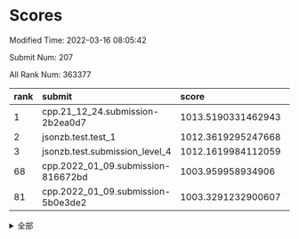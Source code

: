 # Scores

Modified Time: 2022-03-16 08:05:42

Submit Num: 207

All Rank Num: 363377

| rank |               submit               |       score        |       sigma        | pk_num |
| :--- | :--------------------------------- | :----------------- | :----------------- | :----- |
| 1    | cpp.21_12_24.submission-2b2ea0d7   | 1013.5190331462943 | 0.8134907508083464 | 7022   |
| 2    | jsonzb.test.test_1                 | 1012.3619295247668 | 0.8052211805570968 | 7023   |
| 3    | jsonzb.test.submission_level_4     | 1012.1619984112059 | 0.7810647253013635 | 7025   |
| 68   | cpp.2022_01_09.submission-816672bd | 1003.959958934906  | 0.7267498162113895 | 7019   |
| 81   | cpp.2022_01_09.submission-5b0e3de2 | 1003.3291232900607 | 0.6982747669807983 | 7018   |


<details>
<summary>全部</summary>

| rank |                 submit                 |       score        |       sigma        | pk_num |
| :--- | :------------------------------------- | :----------------- | :----------------- | :----- |
| 1    | cpp.21_12_24.submission-2b2ea0d7       | 1013.5190331462943 | 0.8134907508083464 | 7022   |
| 2    | jsonzb.test.test_1                     | 1012.3619295247668 | 0.8052211805570968 | 7023   |
| 3    | jsonzb.test.submission_level_4         | 1012.1619984112059 | 0.7810647253013635 | 7025   |
| 4    | gobigger.level_3.submission_level_3_20 | 1011.9739593336529 | 0.7674638093845919 | 7019   |
| 5    | gobigger.level_3.submission_level_3_19 | 1011.6206996281386 | 0.7779689880264393 | 7027   |
| 6    | gobigger.level_3.submission_level_3_7  | 1011.5403625990535 | 0.7807319103187094 | 7022   |
| 7    | gobigger.level_3.submission_level_3_6  | 1011.2960333156267 | 0.7683332734328356 | 7024   |
| 8    | gobigger.level_3.submission_level_3_16 | 1011.1012632778238 | 0.7992814630837357 | 7021   |
| 9    | gobigger.level_3.submission_level_3_38 | 1011.0431982227432 | 0.7610715633480231 | 7024   |
| 10   | gobigger.level_3.submission_level_3_42 | 1010.922646251853  | 0.7494942182724023 | 7020   |
| 11   | gobigger.level_3.submission_level_3_30 | 1010.8982418904836 | 0.7581301859759744 | 7024   |
| 12   | gobigger.level_3.submission_level_3_12 | 1010.8838629166111 | 0.7616965891790458 | 7024   |
| 13   | gobigger.level_3.submission_level_3_31 | 1010.8250760674402 | 0.7562345796768535 | 7027   |
| 14   | gobigger.level_3.submission_level_3_18 | 1010.8031509801452 | 0.7642989933744763 | 7021   |
| 15   | gobigger.level_3.submission_level_3_5  | 1010.7552927202328 | 0.7747153264086737 | 7021   |
| 16   | gobigger.level_3.submission_level_3_47 | 1010.6929303401249 | 0.7826780543970085 | 7020   |
| 17   | gobigger.level_3.submission_level_3_39 | 1010.659431945472  | 0.7524253163559009 | 7023   |
| 18   | gobigger.level_3.submission_level_3_9  | 1010.6282750094175 | 0.773960637193618  | 7026   |
| 19   | gobigger.level_3.submission_level_3_10 | 1010.6178959956723 | 0.7494089663075063 | 7018   |
| 20   | gobigger.level_3.submission_level_3_48 | 1010.5081965197039 | 0.7615417283783293 | 7030   |
| 21   | gobigger.level_3.submission_level_3_26 | 1010.4164069245644 | 0.7765196688429169 | 7022   |
| 22   | gobigger.level_3.submission_level_3_23 | 1010.3866774371687 | 0.7663264628575904 | 7025   |
| 23   | gobigger.level_3.submission_level_3_24 | 1010.3771931871383 | 0.7618861029019582 | 7019   |
| 24   | gobigger.level_3.submission_level_3_8  | 1010.3753723892147 | 0.7671146932773636 | 7025   |
| 25   | gobigger.level_3.submission_level_3_45 | 1010.353951544113  | 0.7615281223084067 | 7025   |
| 26   | gobigger.level_3.submission_level_3_27 | 1010.3161181279713 | 0.7626994428359789 | 7024   |
| 27   | gobigger.level_3.submission_level_3_28 | 1010.2970453819335 | 0.7589176767835156 | 7024   |
| 28   | gobigger.level_3.submission_level_3_15 | 1010.1945158817621 | 0.7531543533155092 | 7017   |
| 29   | gobigger.level_3.submission_level_3_40 | 1009.9986527310547 | 0.7591459860468855 | 7022   |
| 30   | gobigger.level_3.submission_level_3_41 | 1009.9780122874267 | 0.7577971408805962 | 7024   |
| 31   | gobigger.level_3.submission_level_3_34 | 1009.9052064937001 | 0.774392337419543  | 7023   |
| 32   | gobigger.level_3.submission_level_3_1  | 1009.8848130992225 | 0.7443039057927913 | 7020   |
| 33   | gobigger.level_3.submission_level_3_35 | 1009.8223377167348 | 0.7674745890719695 | 7019   |
| 34   | gobigger.level_3.submission_level_3_3  | 1009.7652947281166 | 0.7613323686166698 | 7024   |
| 35   | gobigger.level_3.submission_level_3_36 | 1009.7617976895065 | 0.7687503576595102 | 7023   |
| 36   | gobigger.level_3.submission_level_3_4  | 1009.698871146012  | 0.739279566557295  | 7023   |
| 37   | gobigger.level_3.submission_level_3_11 | 1009.6225386697708 | 0.7218363998777656 | 7019   |
| 38   | gobigger.level_3.submission_level_3_37 | 1009.6150294900359 | 0.7505634173504147 | 7020   |
| 39   | gobigger.level_3.submission_level_3_29 | 1009.5947113761749 | 0.7665017766376634 | 7021   |
| 40   | gobigger.level_3.submission_level_3_14 | 1009.5896513758711 | 0.7473184480385466 | 7022   |
| 41   | gobigger.level_3.submission_level_3_33 | 1009.5591037836292 | 0.7622677990451522 | 7029   |
| 42   | gobigger.level_3.submission_level_3_44 | 1009.5183289714761 | 0.7509957602711665 | 7027   |
| 43   | gobigger.level_3.submission_level_3_25 | 1009.5122884586174 | 0.738533805199801  | 7022   |
| 44   | gobigger.level_3.submission_level_3_32 | 1009.4948809964322 | 0.7399531054638063 | 7028   |
| 45   | gobigger.level_3.submission_level_3_46 | 1009.4059615824139 | 0.7458371192750046 | 7026   |
| 46   | gobigger.level_3.submission_level_3_43 | 1009.2326821961346 | 0.7567542292968256 | 7020   |
| 47   | gobigger.level_3.submission_level_3_22 | 1009.2063678747392 | 0.7644959468715677 | 7017   |
| 48   | gobigger.level_3.submission_level_3_2  | 1009.204858399766  | 0.739061631077174  | 7021   |
| 49   | gobigger.level_3.submission_level_3_17 | 1009.1411025782998 | 0.770509386955207  | 7016   |
| 50   | gobigger.level_3.submission_level_3_13 | 1009.0078108877403 | 0.7466973200851278 | 7021   |
| 51   | gobigger.level_3.submission_level_3_0  | 1008.7058299397506 | 0.7322409699861877 | 7020   |
| 52   | gobigger.level_3.submission_level_3_49 | 1008.5026254679805 | 0.7413345515933585 | 7020   |
| 53   | gobigger.level_3.submission_level_3_21 | 1008.0869990779926 | 0.7296247752332521 | 7019   |
| 54   | gobigger.level_1.submission_level_1_43 | 1005.2724924677849 | 0.7203273577904102 | 7022   |
| 55   | gobigger.level_1.submission_level_1_38 | 1004.969222531893  | 0.7190242115448713 | 7022   |
| 56   | gobigger.level_1.submission_level_1_19 | 1004.6782833345356 | 0.7231124522618005 | 7021   |
| 57   | gobigger.level_1.submission_level_1_13 | 1004.5555958264946 | 0.7320987942680286 | 7024   |
| 58   | gobigger.level_1.submission_level_1_26 | 1004.4705612693859 | 0.7102774634673065 | 7023   |
| 59   | gobigger.level_1.submission_level_1_45 | 1004.4569258858764 | 0.7143025800943676 | 7022   |
| 60   | gobigger.level_1.submission_level_1_12 | 1004.3116967686362 | 0.7224975258166295 | 7022   |
| 61   | gobigger.level_1.submission_level_1_1  | 1004.2920180232147 | 0.711800149953872  | 7023   |
| 62   | gobigger.level_1.submission_level_1_42 | 1004.2643505977908 | 0.7223230981227157 | 7014   |
| 63   | gobigger.level_1.submission_level_1_44 | 1004.242039058119  | 0.7178719252169318 | 7017   |
| 64   | gobigger.level_1.submission_level_1_29 | 1004.2158468984625 | 0.7207349481827009 | 7025   |
| 65   | gobigger.level_1.submission_level_1_16 | 1004.2136664539482 | 0.7163208980769229 | 7022   |
| 66   | gobigger.level_1.submission_level_1_48 | 1004.0764430455735 | 0.7118031335771191 | 7025   |
| 67   | gobigger.level_1.submission_level_1_23 | 1003.9650772712693 | 0.7267027239760164 | 7022   |
| 68   | cpp.2022_01_09.submission-816672bd     | 1003.959958934906  | 0.7267498162113895 | 7019   |
| 69   | gobigger.level_1.submission_level_1_46 | 1003.9440625602726 | 0.7242041945743538 | 7021   |
| 70   | gobigger.level_1.submission_level_1_17 | 1003.9125781303459 | 0.7157575098988701 | 7023   |
| 71   | gobigger.level_1.submission_level_1_37 | 1003.7719712807694 | 0.7255720262442558 | 7021   |
| 72   | gobigger.level_1.submission_level_1_22 | 1003.7450924416769 | 0.7168032592697263 | 7022   |
| 73   | gobigger.level_1.submission_level_1_2  | 1003.6643898836655 | 0.7083879616855913 | 7017   |
| 74   | gobigger.level_1.submission_level_1_5  | 1003.560065734637  | 0.7220888922455376 | 7021   |
| 75   | gobigger.level_1.submission_level_1_18 | 1003.5182179031906 | 0.7248066514964688 | 7019   |
| 76   | gobigger.level_1.submission_level_1_11 | 1003.469420505564  | 0.718703567963874  | 7020   |
| 77   | gobigger.level_1.submission_level_1_6  | 1003.4304207338412 | 0.7144441663601728 | 7016   |
| 78   | gobigger.level_1.submission_level_1_14 | 1003.4260252107355 | 0.7120113385245812 | 7021   |
| 79   | gobigger.level_1.submission_level_1_9  | 1003.4187694845812 | 0.7129217520368396 | 7020   |
| 80   | gobigger.level_1.submission_level_1_15 | 1003.3801116907837 | 0.7071050090974028 | 7023   |
| 81   | cpp.2022_01_09.submission-5b0e3de2     | 1003.3291232900607 | 0.6982747669807983 | 7018   |
| 82   | gobigger.level_1.submission_level_1_31 | 1003.2595724037554 | 0.7187900060929608 | 7020   |
| 83   | gobigger.level_1.submission_level_1_32 | 1003.2578926850265 | 0.7255779022110976 | 7023   |
| 84   | gobigger.level_1.submission_level_1_7  | 1003.2486439892012 | 0.7223080452400221 | 7017   |
| 85   | gobigger.level_1.submission_level_1_40 | 1003.1677072969014 | 0.7220529178780267 | 7025   |
| 86   | gobigger.level_1.submission_level_1_41 | 1003.1623897107952 | 0.72736167380802   | 7021   |
| 87   | gobigger.level_1.submission_level_1_49 | 1003.147678410102  | 0.7132251124890058 | 7025   |
| 88   | gobigger.level_1.submission_level_1_30 | 1003.1378117489617 | 0.7237398185999819 | 7018   |
| 89   | gobigger.level_1.submission_level_1_47 | 1003.0908789026912 | 0.7240745176127115 | 7020   |
| 90   | gobigger.level_1.submission_level_1_4  | 1002.9700009373664 | 0.7177265332590708 | 7020   |
| 91   | gobigger.level_1.submission_level_1_39 | 1002.9461006268664 | 0.7139982417646236 | 7024   |
| 92   | gobigger.level_1.submission_level_1_35 | 1002.9048368962641 | 0.7143365336414644 | 7022   |
| 93   | gobigger.level_1.submission_level_1_25 | 1002.8833177214225 | 0.7209266022849777 | 7025   |
| 94   | gobigger.level_1.submission_level_1_8  | 1002.8730164410908 | 0.720966883665755  | 7024   |
| 95   | gobigger.level_1.submission_level_1_36 | 1002.8565677652211 | 0.7203705741973238 | 7026   |
| 96   | gobigger.level_1.submission_level_1_28 | 1002.8427455903663 | 0.7135935084499189 | 7021   |
| 97   | gobigger.level_1.submission_level_1_34 | 1002.7245575867242 | 0.7039503811064837 | 7021   |
| 98   | gobigger.level_1.submission_level_1_27 | 1002.6802236439933 | 0.7133857743536874 | 7019   |
| 99   | gobigger.level_1.submission_level_1_10 | 1002.4777299582453 | 0.7166013704608242 | 7021   |
| 100  | gobigger.level_1.submission_level_1_20 | 1002.3810613806967 | 0.7106212194142769 | 7020   |
| 101  | gobigger.level_1.submission_level_1_21 | 1002.2922766369535 | 0.7232682628238296 | 7024   |
| 102  | gobigger.level_1.submission_level_1_0  | 1002.2694976449192 | 0.7209947617493736 | 7022   |
| 103  | gobigger.level_1.submission_level_1_3  | 1002.2631387451414 | 0.7193424425469344 | 7018   |
| 104  | gobigger.level_1.submission_level_1_24 | 1002.0820385149418 | 0.704863768237959  | 7022   |
| 105  | gobigger.level_1.submission_level_1_33 | 1001.8749401559088 | 0.7147086723125421 | 7025   |
| 106  | gobigger.random.submission_random_27   | 997.6024175851768  | 0.7026802973685319 | 7022   |
| 107  | gobigger.random.submission_random_37   | 997.4631224388282  | 0.712512185937173  | 7027   |
| 108  | gobigger.random.submission_random_49   | 997.1988642887967  | 0.7119477321983972 | 7020   |
| 109  | gobigger.random.submission_random_8    | 997.03045143716    | 0.7161067512654108 | 7026   |
| 110  | gobigger.random.submission_random_4    | 997.0169933884621  | 0.7143356653076895 | 7020   |
| 111  | gobigger.random.submission_random_36   | 996.8941419420566  | 0.7101715189992912 | 7021   |
| 112  | gobigger.random.submission_random_43   | 996.7123090565515  | 0.7184019972898236 | 7026   |
| 113  | gobigger.random.submission_random_10   | 996.6345290792405  | 0.7061319246093556 | 7019   |
| 114  | gobigger.random.submission_random_35   | 996.6010688278218  | 0.7100040341465469 | 7024   |
| 115  | gobigger.random.submission_random_47   | 996.5846744948612  | 0.7251939977823    | 7024   |
| 116  | gobigger.random.submission_random_38   | 996.4425132920526  | 0.7249744492726804 | 7019   |
| 117  | gobigger.random.submission_random_2    | 996.3378013763863  | 0.7156564126775639 | 7019   |
| 118  | gobigger.random.submission_random_25   | 996.3372880883167  | 0.7090720092866194 | 7028   |
| 119  | gobigger.random.submission_random_15   | 996.33236711824    | 0.7187561964239638 | 7022   |
| 120  | gobigger.random.submission_random_46   | 996.2129886136609  | 0.7273227467042719 | 7023   |
| 121  | gobigger.random.submission_random_23   | 996.2064504408634  | 0.7025957630124516 | 7023   |
| 122  | gobigger.random.submission_random_31   | 996.1198712787891  | 0.7199011771243802 | 7017   |
| 123  | gobigger.random.submission_random_44   | 996.0847540132228  | 0.7088269108058213 | 7025   |
| 124  | gobigger.random.submission_random_19   | 996.0793958593096  | 0.7107387747372563 | 7023   |
| 125  | gobigger.random.submission_random_41   | 996.0278574662337  | 0.7105765856087374 | 7020   |
| 126  | gobigger.random.submission_random_39   | 996.0019656206094  | 0.7236654913212269 | 7022   |
| 127  | gobigger.random.submission_random_42   | 995.9298098403127  | 0.7055269296887897 | 7021   |
| 128  | gobigger.random.submission_random_17   | 995.8296303830128  | 0.7062989549040225 | 7020   |
| 129  | gobigger.random.submission_random_20   | 995.7804244097342  | 0.7263451453894311 | 7024   |
| 130  | gobigger.random.submission_random_0    | 995.7696795613289  | 0.708323016706022  | 7021   |
| 131  | gobigger.random.submission_random_16   | 995.7563414240296  | 0.7114051097655111 | 7020   |
| 132  | gobigger.random.submission_random_48   | 995.7536752471066  | 0.7081268170472325 | 7023   |
| 133  | gobigger.random.submission_random_26   | 995.7390260373194  | 0.7250782873785285 | 7021   |
| 134  | gobigger.random.submission_random_29   | 995.6977083458681  | 0.7190971348919362 | 7023   |
| 135  | gobigger.random.submission_random_9    | 995.6823726651542  | 0.7076707209177058 | 7024   |
| 136  | gobigger.random.submission_random_40   | 995.6806776803284  | 0.710688146014375  | 7024   |
| 137  | gobigger.random.submission_random_33   | 995.6336777589106  | 0.7138911616790785 | 7020   |
| 138  | gobigger.random.submission_random_32   | 995.5972345422771  | 0.7240937339539373 | 7024   |
| 139  | gobigger.random.submission_random_21   | 995.5793669682828  | 0.7311884098673443 | 7018   |
| 140  | gobigger.random.submission_random_6    | 995.474318467298   | 0.7163747042619227 | 7018   |
| 141  | gobigger.random.submission_random_30   | 995.4477682116335  | 0.7229854919948647 | 7026   |
| 142  | gobigger.random.submission_random_24   | 995.4353197969914  | 0.7094145773261828 | 7018   |
| 143  | gobigger.random.submission_random_5    | 995.351485060949   | 0.7195178626229007 | 7021   |
| 144  | gobigger.random.submission_random_45   | 995.290093246755   | 0.7043884628996808 | 7014   |
| 145  | gobigger.random.submission_random_28   | 995.2548786618457  | 0.7080135498668747 | 7026   |
| 146  | gobigger.random.submission_random_34   | 995.248000963768   | 0.7304739190381265 | 7021   |
| 147  | gobigger.random.submission_random_11   | 995.2110325521166  | 0.7090871240782012 | 7027   |
| 148  | gobigger.random.submission_random_12   | 995.202606767107   | 0.7094297118039309 | 7025   |
| 149  | gobigger.random.submission_random_3    | 995.1742489143919  | 0.7133027419165834 | 7030   |
| 150  | gobigger.random.submission_random_14   | 995.0774454814775  | 0.7039487099744766 | 7017   |
| 151  | gobigger.random.submission_random_22   | 995.021907451435   | 0.7117807201920283 | 7019   |
| 152  | gobigger.random.submission_random_1    | 994.9268103433049  | 0.7183096204076647 | 7027   |
| 153  | gobigger.random.submission_random_13   | 994.6587640164319  | 0.7266272997967173 | 7026   |
| 154  | gobigger.random.submission_random_7    | 994.5978849938874  | 0.7326146917038701 | 7025   |
| 155  | gobigger.level_2.submission_level_2_29 | 994.5902164848084  | 0.7289379811159302 | 7023   |
| 156  | gobigger.random.submission_random_18   | 994.4886765743373  | 0.7035831927940627 | 7024   |
| 157  | gobigger.level_2.submission_level_2_8  | 993.4655185801549  | 0.7389831438579078 | 7024   |
| 158  | gobigger.level_2.submission_level_2_41 | 993.2548409210956  | 0.7318700836018477 | 7020   |
| 159  | gobigger.level_2.submission_level_2_23 | 993.1857592480917  | 0.7468622988703272 | 7020   |
| 160  | gobigger.level_2.submission_level_2_46 | 993.1521450203476  | 0.7299278062588023 | 7024   |
| 161  | gobigger.level_2.submission_level_2_14 | 993.145884958441   | 0.752349328101418  | 7022   |
| 162  | gobigger.level_2.submission_level_2_11 | 993.1448726276866  | 0.7303177354370592 | 7016   |
| 163  | gobigger.level_2.submission_level_2_13 | 993.0892004376989  | 0.7367959964226903 | 7019   |
| 164  | gobigger.level_2.submission_level_2_49 | 993.0776878040401  | 0.7539084994179018 | 7020   |
| 165  | gobigger.level_2.submission_level_2_6  | 993.0740063829498  | 0.7293179264062895 | 7016   |
| 166  | gobigger.level_2.submission_level_2_18 | 992.9004989499126  | 0.735287176990299  | 7021   |
| 167  | gobigger.level_2.submission_level_2_37 | 992.7735457352512  | 0.7396285221129368 | 7021   |
| 168  | gobigger.level_2.submission_level_2_33 | 992.7563265675898  | 0.7293597617050462 | 7019   |
| 169  | gobigger.level_2.submission_level_2_20 | 992.6843363190786  | 0.7395966289216798 | 7023   |
| 170  | gobigger.level_2.submission_level_2_24 | 992.6178872259878  | 0.7357927105834228 | 7017   |
| 171  | gobigger.level_2.submission_level_2_4  | 992.5654276966342  | 0.7471115614807892 | 7022   |
| 172  | gobigger.level_2.submission_level_2_39 | 992.4781875985649  | 0.7414449492958283 | 7021   |
| 173  | gobigger.level_2.submission_level_2_15 | 992.2376876796112  | 0.7284984672893773 | 7024   |
| 174  | gobigger.level_2.submission_level_2_16 | 992.1630110075838  | 0.7426579038476058 | 7021   |
| 175  | gobigger.level_2.submission_level_2_40 | 992.0597629436669  | 0.7344794823073061 | 7025   |
| 176  | gobigger.level_2.submission_level_2_1  | 992.0318633376081  | 0.7569596302342474 | 7022   |
| 177  | gobigger.level_2.submission_level_2_48 | 991.9922978613663  | 0.7501008326530338 | 7018   |
| 178  | gobigger.level_2.submission_level_2_45 | 991.9889325573841  | 0.7454095025156824 | 7023   |
| 179  | gobigger.level_2.submission_level_2_26 | 991.9484234149747  | 0.760916874452859  | 7020   |
| 180  | gobigger.level_2.submission_level_2_19 | 991.9144609401245  | 0.7624726643731592 | 7025   |
| 181  | gobigger.level_2.submission_level_2_42 | 991.8890008505416  | 0.729239628204017  | 7021   |
| 182  | gobigger.level_2.submission_level_2_12 | 991.8882778424705  | 0.7477775503345727 | 7026   |
| 183  | gobigger.level_2.submission_level_2_30 | 991.8584160544393  | 0.7598734524392814 | 7021   |
| 184  | gobigger.level_2.submission_level_2_10 | 991.800274724787   | 0.7484065196688346 | 7022   |
| 185  | gobigger.level_2.submission_level_2_43 | 991.7963576297454  | 0.7558414303730663 | 7022   |
| 186  | gobigger.level_2.submission_level_2_28 | 991.7329018951368  | 0.7533277906542507 | 7020   |
| 187  | gobigger.level_2.submission_level_2_2  | 991.7314815421698  | 0.7543238105225585 | 7021   |
| 188  | gobigger.level_2.submission_level_2_7  | 991.6951903738941  | 0.7452100345708139 | 7016   |
| 189  | gobigger.level_2.submission_level_2_3  | 991.578719843995   | 0.7934696087346095 | 7024   |
| 190  | gobigger.level_2.submission_level_2_35 | 991.577396537186   | 0.7488337193542923 | 7017   |
| 191  | gobigger.level_2.submission_level_2_38 | 991.5704227363751  | 0.7558625485287104 | 7028   |
| 192  | gobigger.level_2.submission_level_2_5  | 991.5316754635368  | 0.7442652784921115 | 7022   |
| 193  | gobigger.level_2.submission_level_2_9  | 991.4918229517128  | 0.7418689652313408 | 7025   |
| 194  | gobigger.level_2.submission_level_2_0  | 991.3802034787209  | 0.7572846635184045 | 7017   |
| 195  | gobigger.level_2.submission_level_2_47 | 991.3337598290799  | 0.7484593751852824 | 7021   |
| 196  | gobigger.level_2.submission_level_2_34 | 991.3149956684398  | 0.7685694773269228 | 7021   |
| 197  | gobigger.level_2.submission_level_2_17 | 991.251055944876   | 0.7520308883754225 | 7021   |
| 198  | gobigger.level_2.submission_level_2_31 | 991.209195604381   | 0.7776100928255943 | 7019   |
| 199  | gobigger.level_2.submission_level_2_25 | 991.1296122363041  | 0.747235815061013  | 7022   |
| 200  | gobigger.level_2.submission_level_2_44 | 990.9593832730234  | 0.7635395954621076 | 7018   |
| 201  | gobigger.level_2.submission_level_2_27 | 990.5976621226945  | 0.7630232551679519 | 7022   |
| 202  | gobigger.level_2.submission_level_2_21 | 990.5954381608482  | 0.7507743193666323 | 7022   |
| 203  | gobigger.level_2.submission_level_2_36 | 990.4168310836252  | 0.7455326432074979 | 7016   |
| 204  | gobigger.level_2.submission_level_2_22 | 990.0272197518625  | 0.7638105380093444 | 7021   |
| 205  | gobigger.level_2.submission_level_2_32 | 990.0189184355502  | 0.7693986842912028 | 7023   |
| 206  | gobigger.none.submission_none_0        | 979.2125610921534  | 1.1560484840190963 | 7026   |
| 207  | gobigger.none.submission_none_1        | 974.1226718203399  | 1.6799158392454847 | 7018   |

</details>